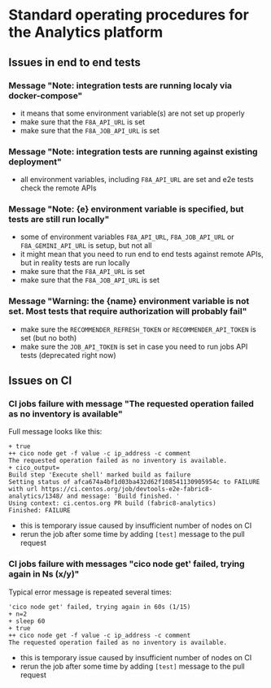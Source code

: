 # Standard operating procedures for the Analytics platform

## Issues in end to end tests

### Message "Note: integration tests are running localy via docker-compose"

- it means that some environment variable(s) are not set up properly
- make sure that the `F8A_API_URL` is set
- make sure that the `F8A_JOB_API_URL` is set

### Message "Note: integration tests are running against existing deployment"

- all environment variables, including `F8A_API_URL` are set and e2e tests check the remote APIs

### Message "Note: {e} environment variable is specified, but tests are still run locally"

- some of environment variables `F8A_API_URL`, `F8A_JOB_API_URL` or `F8A_GEMINI_API_URL` is setup, but not all
- it might mean that you need to run end to end tests against remote APIs, but in reality tests are run locally
- make sure that the `F8A_API_URL` is set
- make sure that the `F8A_JOB_API_URL` is set

### Message "Warning: the {name} environment variable is not set. Most tests that require authorization will probably fail"

- make sure the `RECOMMENDER_REFRESH_TOKEN` or `RECOMMENDER_API_TOKEN` is set (but no both)
- make sure the `JOB_API_TOKEN` is set in case you need to run jobs API tests (deprecated right now)



## Issues on CI

### CI jobs failure with message "The requested operation failed as no inventory is available"

Full message looks like this:

```
+ true
++ cico node get -f value -c ip_address -c comment
The requested operation failed as no inventory is available.
+ cico_output=
Build step 'Execute shell' marked build as failure
Setting status of afca674a4bf1d03ba432d62f108541130905954c to FAILURE with url https://ci.centos.org/job/devtools-e2e-fabric8-analytics/1348/ and message: 'Build finished. '
Using context: ci.centos.org PR build (fabric8-analytics)
Finished: FAILURE
```

- this is temporary issue caused by insufficient number of nodes on CI
- rerun the job after some time by adding `[test]` message to the pull request

### CI jobs failure with messages "cico node get' failed, trying again in Ns (x/y)"

Typical error message is repeated several times:

```
'cico node get' failed, trying again in 60s (1/15)
+ n=2
+ sleep 60
+ true
++ cico node get -f value -c ip_address -c comment
The requested operation failed as no inventory is available.
```

- this is temporary issue caused by insufficient number of nodes on CI
- rerun the job after some time by adding `[test]` message to the pull request
